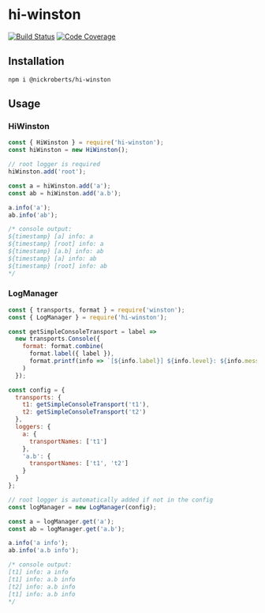 # hi-winston

[![Build Status](https://travis-ci.com/nickroberts/hi-winston.svg?branch=master)](https://travis-ci.com/nickroberts/hi-winston)
[![Code Coverage](https://codecov.io/gh/nickroberts/hi-winston/branch/master/graph/badge.svg)](https://codecov.io/gh/nickroberts/hi-winston)

## Installation

```shell
npm i @nickroberts/hi-winston
```

## Usage

### HiWinston

```javascript
const { HiWinston } = require('hi-winston');
const hiWinston = new HiWinston();

// root logger is required
hiWinston.add('root');

const a = hiWinston.add('a');
const ab = hiWinston.add('a.b');

a.info('a');
ab.info('ab');

/* console output:
${timestamp} [a] info: a
${timestamp} [root] info: a
${timestamp} [a.b] info: ab
${timestamp} [a] info: ab
${timestamp} [root] info: ab
*/
```

### LogManager

```javascript
const { transports, format } = require('winston');
const { LogManager } = require('hi-winston');

const getSimpleConsoleTransport = label =>
  new transports.Console({
    format: format.combine(
      format.label({ label }),
      format.printf(info => `[${info.label}] ${info.level}: ${info.message}`)
    )
  });

const config = {
  transports: {
    t1: getSimpleConsoleTransport('t1'),
    t2: getSimpleConsoleTransport('t2')
  },
  loggers: {
    a: {
      transportNames: ['t1']
    },
    'a.b': {
      transportNames: ['t1', 't2']
    }
  }
};

// root logger is automatically added if not in the config
const logManager = new LogManager(config);

const a = logManager.get('a');
const ab = logManager.get('a.b');

a.info('a info');
ab.info('a.b info');

/* console output:
[t1] info: a info
[t1] info: a.b info
[t2] info: a.b info
[t1] info: a.b info
*/
```

